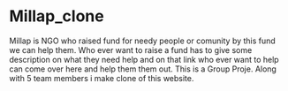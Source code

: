 # Millap_clone
Millap is NGO who raised fund for needy people or comunity by this fund we can help them. Who ever want to raise a fund has to give some description on what they need help and on that link who ever want to help can come over here and help them them out.
This is a Group Proje. Along with 5 team members i make clone of this website.
